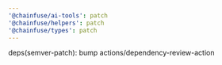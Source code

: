 ```yaml
---
'@chainfuse/ai-tools': patch
'@chainfuse/helpers': patch
'@chainfuse/types': patch
---
```


deps(semver-patch): bump actions/dependency-review-action

